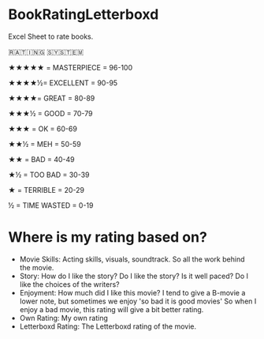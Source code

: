 # BookRatingLetterboxd
Excel Sheet to rate books.

🇷​🇦​🇹​🇮​🇳​🇬​ 🇸​🇾​🇸​🇹​🇪​🇲​​

★★★★★ = MASTERPIECE = 96-100

★★★★½= EXCELLENT = 90-95

★★★★= GREAT = 80-89

★★★½ = GOOD = 70-79

★★★ = OK = 60-69

★★½ = MEH = 50-59

★★ = BAD = 40-49

★½ = TOO BAD = 30-39

★ = TERRIBLE = 20-29

½ = TIME WASTED = 0-19


# Where is my rating based on?
- Movie Skills: Acting skills, visuals, soundtrack. So all the work behind the movie. 
- Story: How do I like the story? Do I like the story? Is it well paced? Do I like the choices of the writers?
- Enjoyment: How much did I like this movie? I tend to give a B-movie a lower note, but sometimes we enjoy 'so bad it is good movies' So when I enjoy a bad movie, this rating will give a bit better rating.
- Own Rating: My own rating
- Letterboxd Rating: The Letterboxd rating of the movie.
